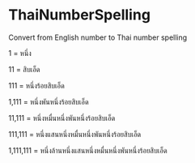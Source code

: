 ﻿ThaiNumberSpelling
==================

Convert from English number to Thai number spelling

1 = หนึ่ง

11 = สิบเอ็ด

111 = หนึ่งร้อยสิบเอ็ด

1,111 = หนึ่งพันหนึ่งร้อยสิบเอ็ด

11,111 = หนึ่งหมื่นหนึ่งพันหนึ่งร้อยสิบเอ็ด

111,111 = หนึ่งแสนหนึ่งหมื่นหนึ่งพันหนึ่งร้อยสิบเอ็ด

1,111,111 = หนึ่งล้านหนึ่งแสนหนึ่งหมื่นหนึ่งพันหนึ่งร้อยสิบเอ็ด
